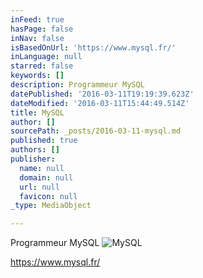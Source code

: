 ```yaml
---
inFeed: true
hasPage: false
inNav: false
isBasedOnUrl: 'https://www.mysql.fr/'
inLanguage: null
starred: false
keywords: []
description: Programmeur MySQL
datePublished: '2016-03-11T19:19:39.623Z'
dateModified: '2016-03-11T15:44:49.514Z'
title: MySQL
author: []
sourcePath: _posts/2016-03-11-mysql.md
published: true
authors: []
publisher:
  name: null
  domain: null
  url: null
  favicon: null
_type: MediaObject

---
```

Programmeur MySQL
![MySQL](https://s3-us-west-2.amazonaws.com/the-grid-img/p/9dfa39f77e9c4b0a39b99c40b52d38e860cc4758.png)

https://www.mysql.fr/